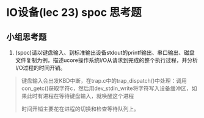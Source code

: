 # IO设备(lec 23) spoc 思考题

## 小组思考题
 1. (spoc)请以键盘输入、到标准输出设备stdout的printf输出、串口输出、磁盘文件复制为例，描述ucore操作系统I/O从请求到完成的整个执行过程，并分析I/O过程的时间开销。

> 键盘输入会出发KBD中断，在trap.c中的trap_dispatch()中处理：调用con_getc()获取字符c，然后用dev_stdin_write将字符写入设备缓冲区，如果此时有进程在等待键盘输入，就唤醒这个进程
> 
> 时间开销主要花在进程的切换和检查等待队列上。
> 
